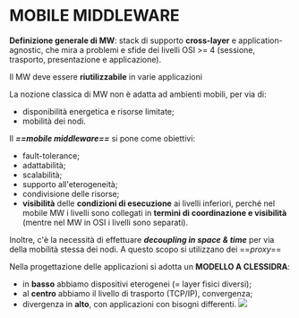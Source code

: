 # MOBILE MIDDLEWARE

**Definizione generale di MW**: stack di supporto **cross-layer** e application-agnostic, che mira a problemi e sfide dei livelli OSI >= 4 (sessione, trasporto, presentazione e applicazione).

Il MW deve essere **riutilizzabile** in varie applicazioni

La nozione classica di MW non è adatta ad ambienti mobili, per via di:
- disponibilità energetica e risorse limitate;
- mobilità dei nodi.

Il ***==mobile middleware==*** si pone come obiettivi:
- fault-tolerance;
- adattabilità;
- scalabilità;
- supporto all'eterogeneità;
- condivisione delle risorse;
- **visibilità** delle **condizioni di esecuzione** ai livelli inferiori, perché nel mobile MW i livelli sono collegati in **termini di coordinazione e visibilità** (mentre nel MW in OSI i livelli sono separati).

Inoltre, c'è la necessità di effettuare ***decoupling in space & time*** per via della mobilità stessa dei nodi. A questo scopo si utilizzano dei ==*proxy*==

Nella progettazione delle applicazioni si adotta un **MODELLO A CLESSIDRA**:
- in **basso** abbiamo dispositivi eterogenei (= layer fisici diversi);
- al **centro** abbiamo il livello di trasporto (TCP/IP), convergenza;
- divergenza in **alto**, con applicazioni con bisogni differenti.
![](Pasted%20image%2020240608112155.png)